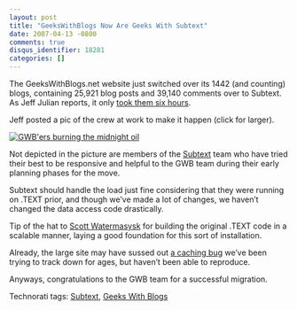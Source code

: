 ```yaml
---
layout: post
title: "GeeksWithBlogs Now Are Geeks With Subtext"
date: 2007-04-13 -0800
comments: true
disqus_identifier: 18281
categories: []
---
```

The GeeksWithBlogs.net website just switched over its 1442 (and
counting) blogs, containing 25,921 blog posts and 39,140 comments over
to Subtext. As Jeff Julian reports, it only [took them six
hours](http://geekswithblogs.net/jjulian/archive/2007/04/13/111638.aspx "GWB is Subtext!").

Jeff posted a pic of the crew at work to make it happen (click for
larger).

[![GWB'ers burning the midnight
oil](http://haacked.com/images/haacked_com/WindowsLiveWriter/GeeksWithBlogsNowAreGeeksWithSubtext_670/image%7B0%7D_thumb.png)](http://haacked.com/images/haacked_com/WindowsLiveWriter/GeeksWithBlogsNowAreGeeksWithSubtext_670/image%7B0%7D%5B2%5D.png "A late night at work")

Not depicted in the picture are members of the
[Subtext](http://subtextproject.com/ "Subtext Project") team who have
tried their best to be responsive and helpful to the GWB team during
their early planning phases for the move.

Subtext should handle the load just fine considering that they were
running on .TEXT prior, and though we’ve made a lot of changes, we
haven’t changed the data access code drastically.

Tip of the hat to [Scott
Watermasysk](http://scottwater.com/blog/ "Ancora Imparo - Scott’s Blog")
for building the original .TEXT code in a scalable manner, laying a good
foundation for this sort of installation.

Already, the large site may have sussed out
[a caching bug](http://sourceforge.net/tracker/index.php?func=detail&aid=1700355&group_id=137896&atid=739981 "Multiblog Caching Bug")
we’ve been trying to track down for ages, but haven’t been able to
reproduce.

Anyways, congratulations to the GWB team for a successful migration.

Technorati tags: [Subtext](http://technorati.com/tags/Subtext), [Geeks
With Blogs](http://technorati.com/tags/Geeks%20With%20Blogs)

